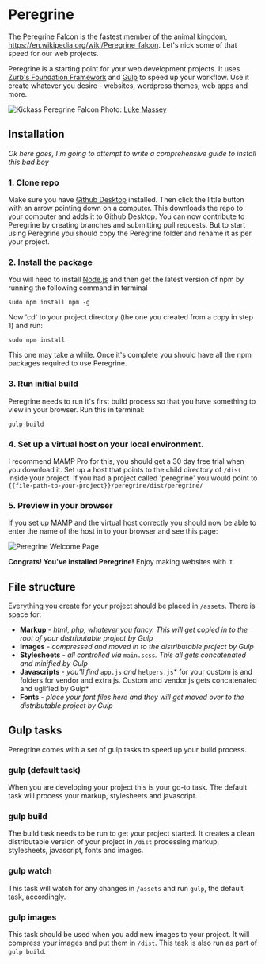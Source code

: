 # Peregrine
The Peregrine Falcon is the fastest member of the animal kingdom, https://en.wikipedia.org/wiki/Peregrine_falcon. Let's nick some of that speed for our web projects.

Peregrine is a starting point for your web development projects. It uses [Zurb's Foundation Framework](http://foundation.zurb.com) and [Gulp](http://gulpjs.com) to speed up your workflow. Use it create whatever you desire - websites, wordpress themes, web apps and more.

![Kickass Peregrine Falcon](http://www.audubon.org/sites/default/files/styles/wysiwyg_slide/public/sfw_66v8930_0.jpg?itok=tRoYAOE9 "Kickass Peregrine Falcon")
Photo: [Luke Massey](http://www.lmasseyimages.com/)

## Installation
*Ok here goes, I'm going to attempt to write a comprehensive guide to install this bad boy*

### 1. Clone repo
Make sure you have [Github Desktop](https://desktop.github.com) installed. Then click the little button with an arrow pointing down on a computer. This downloads the repo to your computer and adds it to Github Desktop. You can now contribute to Peregrine by creating branches and submitting pull requests. But to start using Peregrine you should copy the Peregrine folder and rename it as per your project.

### 2. Install the package
You will need to install [Node.js](https://nodejs.org/en/) and then get the latest version of npm by running the following command in terminal

`sudo npm install npm -g`

Now 'cd' to your project directory (the one you created from a copy in step 1) and run:

`sudo npm install`

This one may take a while. Once it's complete you should have all the npm packages required to use Peregrine.

### 3. Run initial build
Peregrine needs to run it's first build process so that you have something to view in your browser. Run this in terminal:

`gulp build`

### 4. Set up a virtual host on your local environment.
I recommend MAMP Pro for this, you should get a 30 day free trial when you download it. Set up a host that points to the child directory of `/dist` inside your project. If you had a project called 'peregrine' you would point to `{{file-path-to-your-project}}/peregrine/dist/peregrine/`

### 5. Preview in your browser
If you set up MAMP and the virtual host correctly you should now be able to enter the name of the host in to your browser and see this page:

![Peregrine Welcome Page](http://i.imgur.com/RYaj3kU.png "Peregrine Welcome Page")

**Congrats! You've installed Peregrine!**
Enjoy making websites with it.

## File structure
Everything you create for your project should be placed in `/assets`. There is space for:
* **Markup** - *html, php, whatever you fancy. This will get copied in to the root of your distributable project by Gulp*
* **Images** - *compressed and moved in to the distributable project by Gulp*
* **Stylesheets** - *all controlled via* `main.scss`*. This all gets concatenated and minified by Gulp*
* **Javascripts** - *you'll find* `app.js` *and* `helpers.js`* for your custom js and folders for vendor and extra js. Custom and vendor js gets concatenated and uglified by Gulp*
* **Fonts** - *place your font files here and they will get moved over to the distributable project by Gulp*

## Gulp tasks
Peregrine comes with a set of gulp tasks to speed up your build process.

### gulp (default task)
When you are developing your project this is your go-to task. The default task will process your markup, stylesheets and javascript.

### gulp build
The build task needs to be run to get your project started. It creates a clean distributable version of your project in `/dist` processing markup, stylesheets, javascript, fonts and images.

### gulp watch
This task will watch for any changes in `/assets` and run `gulp`, the default task, accordingly.

### gulp images
This task should be used when you add new images to your project. It will compress your images and put them in `/dist`. This task is also run as part of `gulp build`.